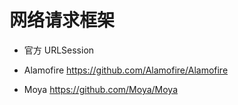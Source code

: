 # 网络请求框架

- 官方
URLSession

- Alamofire
https://github.com/Alamofire/Alamofire

- Moya
https://github.com/Moya/Moya

